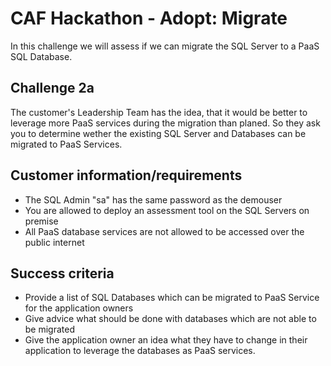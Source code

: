 # CAF Hackathon - Adopt: Migrate

In this challenge we will assess if we can migrate the SQL Server to a PaaS SQL Database.

## Challenge 2a

The customer's Leadership Team has the idea, that it would be better to leverage more PaaS services during the migration than planed. So they ask you to determine wether the existing SQL Server and Databases can be migrated to PaaS Services.

## Customer information/requirements

- The SQL Admin "sa" has the same password as the demouser 
- You are allowed to deploy an assessment tool on the SQL Servers on premise
- All PaaS database services are not allowed to be accessed over the public internet

## Success criteria

- Provide a list of SQL Databases which can be migrated to PaaS Service for the application owners
- Give advice what should be done with databases which are not able to be migrated
- Give the application owner an idea what they have to change in their application to leverage the databases as PaaS services.
